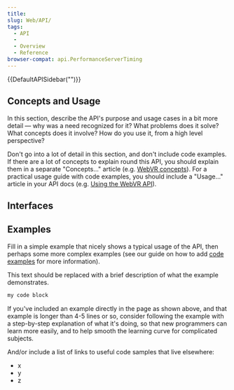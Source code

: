 ```yaml
---
title: 
slug: Web/API/
tags:
  - API
  - 
  - Overview
  - Reference
browser-compat: api.PerformanceServerTiming
---
```

{{DefaultAPISidebar("")}}



## Concepts and Usage

In this section, describe the API's purpose and usage cases in a bit more detail — why was a need recognized for it? What problems does it solve? What concepts does it involve? How do you use it, from a high level perspective?

Don't go into a lot of detail in this section, and don't include code examples. If there are a lot of concepts to explain round this API, you should explain them in a separate "Concepts..." article (e.g. [WebVR concepts](https://developer.mozilla.org/en-US/docs/Web/API/WebVR_API/Concepts)). For a practical usage guide with code examples, you should include a "Usage..." article in your API docs (e.g. [Using the WebVR API](/en-US/docs/Web/API/WebVR_API/Using_the_WebVR_API)).

##  Interfaces



## Examples

Fill in a simple example that nicely shows a typical usage of the API, then perhaps some more complex examples (see our guide on how to add [code examples](/en-US/docs/MDN/Contribute/Structures/Code_examples) for more information).

This text should be replaced with a brief description of what the example demonstrates.

```js
my code block
```

If you've included an example directly in the page as shown above, and that example is longer than 4-5 lines or so, consider following the example with a step-by-step explanation of what it's doing, so that new programmers can learn more easily, and to help smooth the learning curve for complicated subjects.

And/or include a list of links to useful code samples that live elsewhere:

*   x
*   y
*   z


